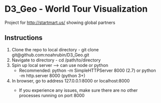 # D3_Geo - World Tour Visualization
Project for http://startmart.us/ showing global partners

Instructions
----
<ol>
<li>Clone the repo to local directory - git clone git@github.com:noahrubin/D3_Geo.git</li>
<li>Navigate to directory - cd /path/to/directory</li>
<li>
Spin up local server --> can use node or python
<ul>
<li>Recommended: python -m SimpleHTTPServer 8000 (2.7) or python -m http.server 8000 (python 3+)</li>
</ul>
</li>
<li>In browser, go to address 127.0.0.1:8000 or localhost:8000</li>
<ul>
<li>If you experience any issues, make sure there are no other processes running on port 8000</li>
</ul>
</ol>
